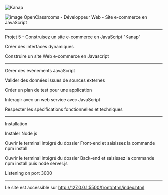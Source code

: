 
![Kanap](https://user-images.githubusercontent.com/106766135/206159248-58137a3a-cfb5-405f-a13b-4b0c02fee8cf.png)



![image](https://user-images.githubusercontent.com/106766135/204904995-755cfa34-9b66-47ca-af2f-3bc2216a4dd7.png) OpenClassrooms - Développeur Web - Site e-commerce en JavaScript
________________________________________________

Projet 5 - Construisez un site e-commerce en JavaScript "Kanap"

Créer des interfaces dynamiques


Construire un site Web e-commerce en Javascript
________________________________________________

Gérer des événements JavaScript

Valider des données issues de sources externes

Créer un plan de test pour une application

Interagir avec un web service avec JavaScript

Respecter les spécifications fonctionnelles et techniques

________________________________________________

Installation

Instaler Node js

Ouvrir le terminal intégré du dossier Front-end et saisissez la commande npm install

Ouvrir le terminal intégré du dossier Back-end et saisissez la commande npm install puis node server.js



Listening on port 3000 

_________________________________________________

Le site est accessible sur http://127.0.0.1:5500/front/html/index.html


